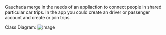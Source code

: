 Gauchada merge in the needs of an appliaction to connect people in shared particular car trips.
In the app you could create an driver or passenger account and create or join trips.

Class Diagram:
![image](https://github.com/user-attachments/assets/daa81f7d-efea-45b9-9714-59d23c82b01a)
